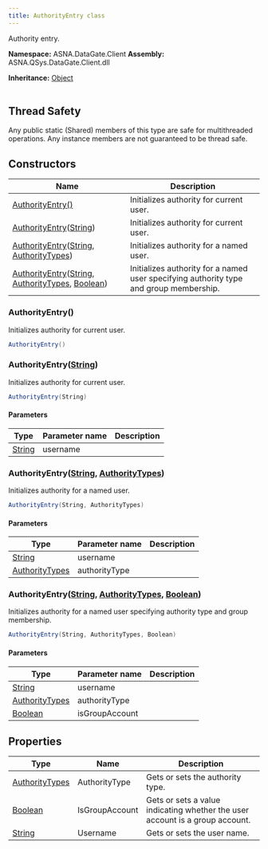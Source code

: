 ```yaml
---
title: AuthorityEntry class
---
```


Authority entry.

**Namespace:** ASNA.DataGate.Client
**Assembly:** ASNA.QSys.DataGate.Client.dll

**Inheritance:** [Object](https://docs.microsoft.com/en-us/dotnet/api/system.object)
<br>
<br>
## Thread Safety

Any public static (Shared) members of this type are safe for multithreaded operations. Any instance members are not guaranteed to be thread safe.

## Constructors

| Name | Description |
| --- | --- |
| [AuthorityEntry()](#authorityentry-) | Initializes authority for current user.
| [AuthorityEntry](#authorityentry-string-)([String](https://docs.microsoft.com/en-us/dotnet/api/system.string)) | Initializes authority for current user.
| [AuthorityEntry](#authorityentry-string-authoritytypes-)([String](https://docs.microsoft.com/en-us/dotnet/api/system.string), [AuthorityTypes](https://learn.microsoft.com/en-us/dotnet/api/)) | Initializes authority for a named user.
| [AuthorityEntry](#authorityentry-string-authoritytypes-boolean-)([String](https://docs.microsoft.com/en-us/dotnet/api/system.string), [AuthorityTypes](https://learn.microsoft.com/en-us/dotnet/api/), [Boolean](https://docs.microsoft.com/en-us/dotnet/api/system.boolean)) | Initializes authority for a named user specifying authority type and group membership.

### AuthorityEntry()

Initializes authority for current user.

```cs
AuthorityEntry()
```

### AuthorityEntry([String](https://docs.microsoft.com/en-us/dotnet/api/system.string))

Initializes authority for current user.

```cs
AuthorityEntry(String)
```

#### Parameters

| Type | Parameter name | Description
| --- | --- | ---
| [String](https://docs.microsoft.com/en-us/dotnet/api/system.string) | username | 

### AuthorityEntry([String](https://docs.microsoft.com/en-us/dotnet/api/system.string), [AuthorityTypes](https://learn.microsoft.com/en-us/dotnet/api/))

Initializes authority for a named user.

```cs
AuthorityEntry(String, AuthorityTypes)
```

#### Parameters

| Type | Parameter name | Description
| --- | --- | ---
| [String](https://docs.microsoft.com/en-us/dotnet/api/system.string) | username | 
| [AuthorityTypes](https://learn.microsoft.com/en-us/dotnet/api/) | authorityType | 

### AuthorityEntry([String](https://docs.microsoft.com/en-us/dotnet/api/system.string), [AuthorityTypes](https://learn.microsoft.com/en-us/dotnet/api/), [Boolean](https://docs.microsoft.com/en-us/dotnet/api/system.boolean))

Initializes authority for a named user specifying authority type and group membership.

```cs
AuthorityEntry(String, AuthorityTypes, Boolean)
```

#### Parameters

| Type | Parameter name | Description
| --- | --- | ---
| [String](https://docs.microsoft.com/en-us/dotnet/api/system.string) | username | 
| [AuthorityTypes](https://learn.microsoft.com/en-us/dotnet/api/) | authorityType | 
| [Boolean](https://docs.microsoft.com/en-us/dotnet/api/system.boolean) | isGroupAccount | 

## Properties

| Type | Name | Description
| --- | --- | --- 
| [AuthorityTypes](https://learn.microsoft.com/en-us/dotnet/api/) | AuthorityType | Gets or sets the authority type. |
| [Boolean](https://docs.microsoft.com/en-us/dotnet/api/system.boolean) | IsGroupAccount | Gets or sets a value indicating whether the user account is a group account. |
| [String](https://learn.microsoft.com/en-us/dotnet/api/system.string?view=net-8.0) | Username | Gets or sets the user name. |
